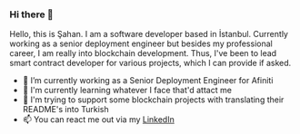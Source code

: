 ### Hi there 👋

Hello, this is Şahan. I am a software developer based in İstanbul. Currently working as a senior deployment engineer but besides my professional career, I am really into blockchain development. Thus, I've been to lead smart contract developer for various projects, which I can provide if asked.

- 🔭 I’m currently working as a Senior Deployment Engineer for Afiniti
- 🌱 I'm currently learning whatever I face that'd attact me
- 🤔 I'm trying to support some blockchain projects with translating their README's into Turkish
- 📫 You can react me out via my [LinkedIn](https://www.linkedin.com/in/sahan-cava)


<!--
**sahancava/sahancava** is a ✨ _special_ ✨ repository because its `README.md` (this file) appears on your GitHub profile.

Here are some ideas to get you started:

- 🔭 I’m currently working on ...
- 🌱 I’m currently learning ...
- 👯 I’m looking to collaborate on ...
- 🤔 I’m looking for help with ...
- 💬 Ask me about ...
- 📫 How to reach me: ...
- 😄 Pronouns: ...
- ⚡ Fun fact: ...
-->
